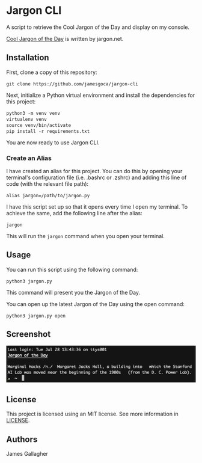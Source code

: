 # Jargon CLI

A script to retrieve the Cool Jargon of the Day and display on my console.

[Cool Jargon of the Day](http://www.jargon.net) is written by jargon.net.

## Installation

First, clone a copy of this repository:

```
git clone https://github.com/jamesgoca/jargon-cli
```

Next, initialize a Python virtual environment and install the dependencies for this project:

```
python3 -m venv venv
virtualenv venv
source venv/bin/activate
pip install -r requirements.txt
```

You are now ready to use Jargon CLI.

### Create an Alias

I have created an alias for this project. You can do this by opening your terminal's configuration file (i.e. .bashrc or .zshrc) and adding this line of code (with the relevant file path):

```
alias jargon=/path/to/jargon.py
```

I have this script set up so that it opens every time I open my terminal. To achieve the same, add the following line after the alias:

```
jargon
```

This will run the `jargon` command when you open your terminal.

## Usage

You can run this script using the following command:

```
python3 jargon.py
```

This command will present you the Jargon of the Day.

You can open up the latest Jargon of the Day using the open command:

```
python3 jargon.py open
```

## Screenshot

![Screenshot of the Jargon CLI](https://github.com/jamesgoca/jargon-cli/blob/master/screenshot.png?raw=true)

## License

This project is licensed using an MIT license. See more information in [LICENSE](https://github.com/jamesgoca/jargon-cli/blob/master/LICENSE).

## Authors

James Gallagher
